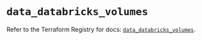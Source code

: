 # `data_databricks_volumes`

Refer to the Terraform Registry for docs: [`data_databricks_volumes`](https://registry.terraform.io/providers/databricks/databricks/1.48.3/docs/data-sources/volumes).
